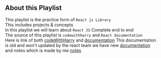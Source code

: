 ## About this Playlist 
This playlist is the practice form of ```React js Library```  
This includes projects & concepts  
In this playlist we will learn about ```React JS``` Complete end to end  
The source of this playlist is ```codewithharry``` and ```React documentation```  
Here is link of both [codeWithHarry](https://www.youtube.com/playlist?list=PLu0W_9lII9agx66oZnT6IyhcMIbUMNMdt) and [documentation](https://legacy.reactjs.org/) This documentation is old and won't updated by the react team we have new [documentation](https://react.dev/)  
and notes which is made by me [notes](https://docs.google.com/document/d/1Uog31sRK3-Sg4SMD5xewk_HnUWWN0cVxFS0_N7ejBo0/edit?usp=sharing)  
